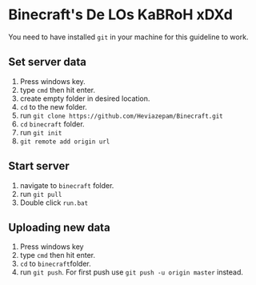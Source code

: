 # Binecraft's De LOs KaBRoH xDXd

You need to have installed `git` in your machine for this guideline to work.

## Set server data
1. Press windows key.
2. type `cmd` then hit enter.
3. create empty folder in desired location.
4. `cd` to the new folder.
5. run `git clone https://github.com/Heviazepam/Binecraft.git`
6. `cd` `binecraft` folder.
7. run `git init`
8. `git remote add origin url`

## Start server
1. navigate to `binecraft` folder.
2. run `git pull`
3. Double click `run.bat`

## Uploading new data
1. Press windows key
2. type `cmd` then hit enter.
3. `cd` to `binecraft`folder.
4. run `git push`. For first push use `git push -u origin master` instead.
